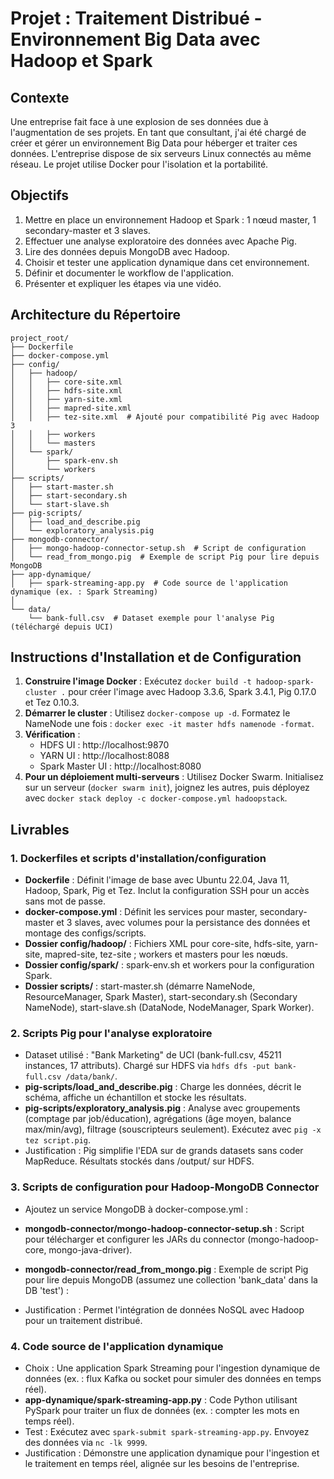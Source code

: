 # Projet : Traitement Distribué - Environnement Big Data avec Hadoop et Spark

## Contexte
Une entreprise fait face à une explosion de ses données due à l'augmentation de ses projets. En tant que consultant, j'ai été chargé de créer et gérer un environnement Big Data pour héberger et traiter ces données. L'entreprise dispose de six serveurs Linux connectés au même réseau. Le projet utilise Docker pour l'isolation et la portabilité.

## Objectifs
1. Mettre en place un environnement Hadoop et Spark : 1 nœud master, 1 secondary-master et 3 slaves.
2. Effectuer une analyse exploratoire des données avec Apache Pig.
3. Lire des données depuis MongoDB avec Hadoop.
4. Choisir et tester une application dynamique dans cet environnement.
5. Définir et documenter le workflow de l'application.
6. Présenter et expliquer les étapes via une vidéo.

## Architecture du Répertoire
```
project_root/
├── Dockerfile
├── docker-compose.yml
├── config/
│   ├── hadoop/
│   │   ├── core-site.xml
│   │   ├── hdfs-site.xml
│   │   ├── yarn-site.xml
│   │   ├── mapred-site.xml
│   │   ├── tez-site.xml  # Ajouté pour compatibilité Pig avec Hadoop 3
│   │   ├── workers
│   │   └── masters
│   └── spark/
│       ├── spark-env.sh
│       └── workers
├── scripts/
│   ├── start-master.sh
│   ├── start-secondary.sh
│   └── start-slave.sh
├── pig-scripts/
│   ├── load_and_describe.pig
│   └── exploratory_analysis.pig
├── mongodb-connector/
│   ├── mongo-hadoop-connector-setup.sh  # Script de configuration
│   └── read_from_mongo.pig  # Exemple de script Pig pour lire depuis MongoDB
├── app-dynamique/
│   ├── spark-streaming-app.py  # Code source de l'application dynamique (ex. : Spark Streaming)
│   
└── data/
    └── bank-full.csv  # Dataset exemple pour l'analyse Pig (téléchargé depuis UCI)
```

## Instructions d'Installation et de Configuration
1. **Construire l'image Docker** : Exécutez `docker build -t hadoop-spark-cluster .` pour créer l'image avec Hadoop 3.3.6, Spark 3.4.1, Pig 0.17.0 et Tez 0.10.3.
2. **Démarrer le cluster** : Utilisez `docker-compose up -d`. Formatez le NameNode une fois : `docker exec -it master hdfs namenode -format`.
3. **Vérification** :
   - HDFS UI : http://localhost:9870
   - YARN UI : http://localhost:8088
   - Spark Master UI : http://localhost:8080
4. **Pour un déploiement multi-serveurs** : Utilisez Docker Swarm. Initialisez sur un serveur (`docker swarm init`), joignez les autres, puis déployez avec `docker stack deploy -c docker-compose.yml hadoopstack`.

## Livrables

### 1. Dockerfiles et scripts d'installation/configuration
- **Dockerfile** : Définit l'image de base avec Ubuntu 22.04, Java 11, Hadoop, Spark, Pig et Tez. Inclut la configuration SSH pour un accès sans mot de passe.
- **docker-compose.yml** : Définit les services pour master, secondary-master et 3 slaves, avec volumes pour la persistance des données et montage des configs/scripts.
- **Dossier config/hadoop/** : Fichiers XML pour core-site, hdfs-site, yarn-site, mapred-site, tez-site ; workers et masters pour les nœuds.
- **Dossier config/spark/** : spark-env.sh et workers pour la configuration Spark.
- **Dossier scripts/** : start-master.sh (démarre NameNode, ResourceManager, Spark Master), start-secondary.sh (Secondary NameNode), start-slave.sh (DataNode, NodeManager, Spark Worker).

### 2. Scripts Pig pour l'analyse exploratoire
- Dataset utilisé : "Bank Marketing" de UCI (bank-full.csv, 45211 instances, 17 attributs). Chargé sur HDFS via `hdfs dfs -put bank-full.csv /data/bank/`.
- **pig-scripts/load_and_describe.pig** : Charge les données, décrit le schéma, affiche un échantillon et stocke les résultats.
- **pig-scripts/exploratory_analysis.pig** : Analyse avec groupements (comptage par job/éducation), agrégations (âge moyen, balance max/min/avg), filtrage (souscripteurs seulement). Exécutez avec `pig -x tez script.pig`.
- Justification : Pig simplifie l'EDA sur de grands datasets sans coder MapReduce. Résultats stockés dans /output/ sur HDFS.

### 3. Scripts de configuration pour Hadoop-MongoDB Connector
- Ajoutez un service MongoDB à docker-compose.yml :

- **mongodb-connector/mongo-hadoop-connector-setup.sh** : Script pour télécharger et configurer les JARs du connector (mongo-hadoop-core, mongo-java-driver).
- **mongodb-connector/read_from_mongo.pig** : Exemple de script Pig pour lire depuis MongoDB (assumez une collection 'bank_data' dans la DB 'test') :
- Justification : Permet l'intégration de données NoSQL avec Hadoop pour un traitement distribué.

### 4. Code source de l'application dynamique
- Choix : Une application Spark Streaming pour l'ingestion dynamique de données (ex. : flux Kafka ou socket pour simuler des données en temps réel).
- **app-dynamique/spark-streaming-app.py** : Code Python utilisant PySpark pour traiter un flux de données (ex. : compter les mots en temps réel).
- Test : Exécutez avec `spark-submit spark-streaming-app.py`. Envoyez des données via `nc -lk 9999`.
- Justification : Démonstre une application dynamique pour l'ingestion et le traitement en temps réel, alignée sur les besoins de l'entreprise.